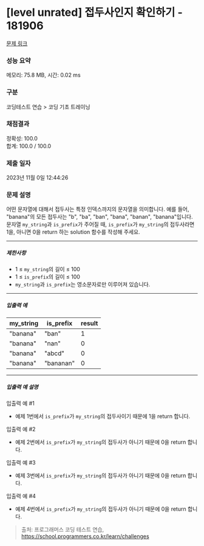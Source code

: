 # [level unrated] 접두사인지 확인하기 - 181906 

[문제 링크](https://school.programmers.co.kr/learn/courses/30/lessons/181906) 

### 성능 요약

메모리: 75.8 MB, 시간: 0.02 ms

### 구분

코딩테스트 연습 > 코딩 기초 트레이닝

### 채점결과

정확성: 100.0<br/>합계: 100.0 / 100.0

### 제출 일자

2023년 11월 0일 12:44:26

### 문제 설명

<p style="user-select: auto;">어떤 문자열에 대해서 접두사는 특정 인덱스까지의 문자열을 의미합니다. 예를 들어, "banana"의 모든 접두사는 "b", "ba", "ban", "bana", "banan", "banana"입니다.<br style="user-select: auto;">
문자열 <code style="user-select: auto;">my_string</code>과 <code style="user-select: auto;">is_prefix</code>가 주어질 때, <code style="user-select: auto;">is_prefix</code>가 <code style="user-select: auto;">my_string</code>의 접두사라면 1을, 아니면 0을 return 하는 solution 함수를 작성해 주세요.</p>

<hr style="user-select: auto;">

<h5 style="user-select: auto;">제한사항</h5>

<ul style="user-select: auto;">
<li style="user-select: auto;">1 ≤ <code style="user-select: auto;">my_string</code>의 길이 ≤ 100</li>
<li style="user-select: auto;">1 ≤ <code style="user-select: auto;">is_prefix</code>의 길이 ≤ 100</li>
<li style="user-select: auto;"><code style="user-select: auto;">my_string</code>과 <code style="user-select: auto;">is_prefix</code>는 영소문자로만 이루어져 있습니다.</li>
</ul>

<hr style="user-select: auto;">

<h5 style="user-select: auto;">입출력 예</h5>
<table class="table" style="user-select: auto;">
        <thead style="user-select: auto;"><tr style="user-select: auto;">
<th style="user-select: auto;">my_string</th>
<th style="user-select: auto;">is_prefix</th>
<th style="user-select: auto;">result</th>
</tr>
</thead>
        <tbody style="user-select: auto;"><tr style="user-select: auto;">
<td style="user-select: auto;">"banana"</td>
<td style="user-select: auto;">"ban"</td>
<td style="user-select: auto;">1</td>
</tr>
<tr style="user-select: auto;">
<td style="user-select: auto;">"banana"</td>
<td style="user-select: auto;">"nan"</td>
<td style="user-select: auto;">0</td>
</tr>
<tr style="user-select: auto;">
<td style="user-select: auto;">"banana"</td>
<td style="user-select: auto;">"abcd"</td>
<td style="user-select: auto;">0</td>
</tr>
<tr style="user-select: auto;">
<td style="user-select: auto;">"banana"</td>
<td style="user-select: auto;">"bananan"</td>
<td style="user-select: auto;">0</td>
</tr>
</tbody>
      </table>
<hr style="user-select: auto;">

<h5 style="user-select: auto;">입출력 예 설명</h5>

<p style="user-select: auto;">입출력 예 #1</p>

<ul style="user-select: auto;">
<li style="user-select: auto;">예제 1번에서 <code style="user-select: auto;">is_prefix</code>가 <code style="user-select: auto;">my_string</code>의 접두사이기 때문에 1을 return 합니다.</li>
</ul>

<p style="user-select: auto;">입출력 예 #2</p>

<ul style="user-select: auto;">
<li style="user-select: auto;">예제 2번에서 <code style="user-select: auto;">is_prefix</code>가 <code style="user-select: auto;">my_string</code>의 접두사가 아니기 때문에 0을 return 합니다.</li>
</ul>

<p style="user-select: auto;">입출력 예 #3</p>

<ul style="user-select: auto;">
<li style="user-select: auto;">예제 3번에서 <code style="user-select: auto;">is_prefix</code>가 <code style="user-select: auto;">my_string</code>의 접두사가 아니기 때문에 0을 return 합니다.</li>
</ul>

<p style="user-select: auto;">입출력 예 #4</p>

<ul style="user-select: auto;">
<li style="user-select: auto;">예제 4번에서 <code style="user-select: auto;">is_prefix</code>가 <code style="user-select: auto;">my_string</code>의 접두사가 아니기 때문에 0을 return 합니다.</li>
</ul>


> 출처: 프로그래머스 코딩 테스트 연습, https://school.programmers.co.kr/learn/challenges